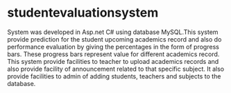# studentevaluationsystem
System was developed in Asp.net C# using database MySQL.This system provide prediction for the student upcoming academics record and also do performance evaluation by giving the percentages in the form of progress bars. These progress bars represent value for different academics record. This system provide facilities to teacher to upload academics records and also provide facility of announcement related to that specific subject. It also provide facilities to admin of adding students, teachers and subjects to the database. 
